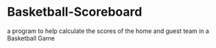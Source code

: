 # Basketball-Scoreboard
a program to help calculate the scores of the home and guest team in a Basketball Game
